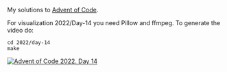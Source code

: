 My solutions to [Advent of Code](https://adventofcode.com/).


For visualization 2022/Day-14 you need Pillow and ffmpeg.
To generate the video do:
```
cd 2022/day-14
make
```

[![Advent of Code 2022. Day 14](https://img.youtube.com/vi/VUMNQHpyw8M/default.jpg)](https://youtu.be/VUMNQHpyw8M)
